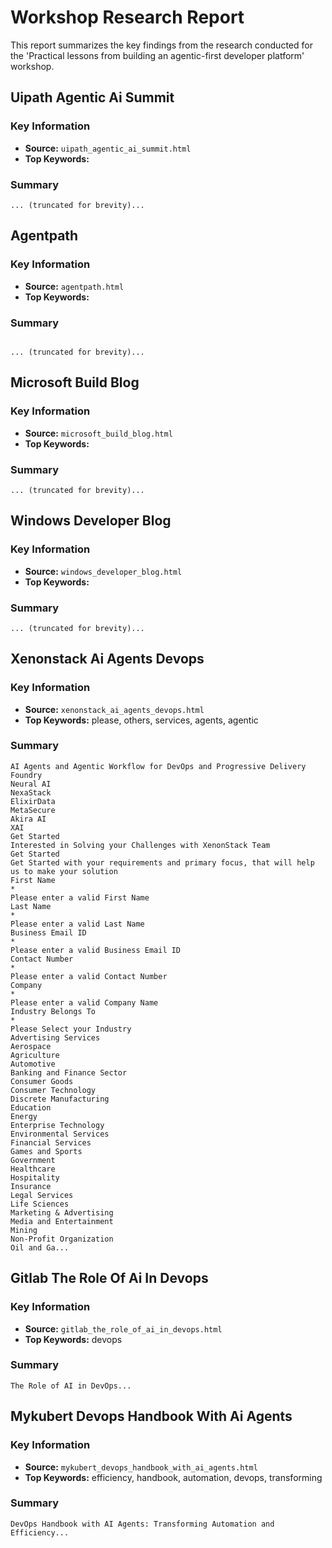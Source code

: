 # Workshop Research Report

This report summarizes the key findings from the research conducted for the 'Practical lessons from building an agentic-first developer platform' workshop.

## Uipath Agentic Ai Summit

### Key Information

- **Source:** `uipath_agentic_ai_summit.html`
- **Top Keywords:** 

### Summary

```text
... (truncated for brevity)...
```

## Agentpath

### Key Information

- **Source:** `agentpath.html`
- **Top Keywords:** 

### Summary

```text
﻿
... (truncated for brevity)...
```

## Microsoft Build Blog

### Key Information

- **Source:** `microsoft_build_blog.html`
- **Top Keywords:** 

### Summary

```text
... (truncated for brevity)...
```

## Windows Developer Blog

### Key Information

- **Source:** `windows_developer_blog.html`
- **Top Keywords:** 

### Summary

```text
... (truncated for brevity)...
```

## Xenonstack Ai Agents Devops

### Key Information

- **Source:** `xenonstack_ai_agents_devops.html`
- **Top Keywords:** please, others, services, agents, agentic

### Summary

```text
AI Agents and Agentic Workflow for DevOps and Progressive Delivery
Foundry
Neural AI
NexaStack
ElixirData
MetaSecure
Akira AI
XAI
Get Started
Interested in Solving your Challenges with XenonStack Team
Get Started
Get Started with your requirements and primary focus, that will help us to make your solution
First Name
*
Please enter a valid First Name
Last Name
*
Please enter a valid Last Name
Business Email ID
*
Please enter a valid Business Email ID
Contact Number
*
Please enter a valid Contact Number
Company
*
Please enter a valid Company Name
Industry Belongs To
*
Please Select your Industry
Advertising Services
Aerospace
Agriculture
Automotive
Banking and Finance Sector
Consumer Goods
Consumer Technology
Discrete Manufacturing
Education
Energy
Enterprise Technology
Environmental Services
Financial Services
Games and Sports
Government
Healthcare
Hospitality
Insurance
Legal Services
Life Sciences
Marketing & Advertising
Media and Entertainment
Mining
Non-Profit Organization
Oil and Ga...
```

## Gitlab The Role Of Ai In Devops

### Key Information

- **Source:** `gitlab_the_role_of_ai_in_devops.html`
- **Top Keywords:** devops

### Summary

```text
The Role of AI in DevOps...
```

## Mykubert Devops Handbook With Ai Agents

### Key Information

- **Source:** `mykubert_devops_handbook_with_ai_agents.html`
- **Top Keywords:** efficiency, handbook, automation, devops, transforming

### Summary

```text
DevOps Handbook with AI Agents: Transforming Automation and Efficiency...
```

